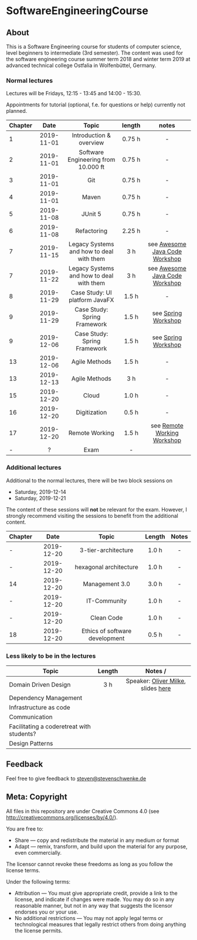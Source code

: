 # SoftwareEngineeringCourse

## About
This is a Software Engineering course for students of computer science, level beginners to intermediate (3rd semester). The content was used for the software engineering course summer term 2018 and winter term 2019 at advanced technical college Ostfalia in Wolfenbüttel, Germany.

### Normal lectures

Lectures will be Fridays, 12:15 - 13:45 and 14:00 - 15:30.

Appointments for tutorial (optional, f.e. for questions or help) currently not planned.

| Chapter | Date | Topic | length |notes|
|---|:---:|:---:|:---:|:---:|
|1|2019-11-01| Introduction & overview | 0.75 h |-|
|2|2019-11-01| Software Engineering from 10.000 ft| 0.75 h | -|
|3|2019-11-01| Git | 0.75  h | - |
|4|2019-11-01| Maven | 0.75  h | - |
|5|2019-11-08| JUnit 5 | 0.75  h | - |
|6|2019-11-08| Refactoring | 2.25 h | - |
|7|2019-11-15| Legacy Systems and how to deal with them | 3 h | see [Awesome Java Code Workshop](https://github.com/stevenschwenke/WritingAwesomeJavaCodeWorkshop)|
|7|2019-11-22| Legacy Systems and how to deal with them | 3 h | see [Awesome Java Code Workshop](https://github.com/stevenschwenke/WritingAwesomeJavaCodeWorkshop)|
|8|2019-11-29| Case Study: UI platform JavaFX | 1.5 h | - |
|9|2019-11-29| Case Study: Spring Framework | 1.5 h| see [Spring Workshop](https://github.com/stevenschwenke/SpringWorkshop)|
|9|2019-12-06| Case Study: Spring Framework | 1.5 h| see [Spring Workshop](https://github.com/stevenschwenke/SpringWorkshop)|
|13|2019-12-06| Agile Methods | 1.5 h |-|
|13|2019-12-13| Agile Methods | 3 h |-|
|15|2019-12-20| Cloud | 1.0 h |-|
|16|2019-12-20| Digitization | 0.5 h |-|
|17|2019-12-20| Remote Working |1.5 h|see [Remote Working Workshop](https://github.com/msg-DAVID-GmbH/RemoteWorking)|
|-| ? | Exam | - |  ||

### Additional lectures

Additional to the normal lectures, there will be two block sessions on

* Saturday, 2019-12-14
* Saturday, 2019-12-21

The content of these sessions will __not__ be relevant for the exam. However, I strongly recommend visiting the sessions to benefit from the additional content.

| Chapter | Date | Topic | Length |Notes|
|---|:---:|:---:|:---:|:---:|
|-|2019-12-20| 3-tier-architecture | 1.0 h |-|
|-|2019-12-20| hexagonal architecture | 1.0 h |-|
|14|2019-12-20| Management 3.0 | 3.0 h |-|
|-|2019-12-20| IT-Community | 1.0 h |-|
|-|2019-12-20| Clean Code | 1.0 h |-|
|18|2019-12-20| Ethics of software development | 0.5 h |  - |


### Less likely to be in the lectures
| Topic | Length | Notes /
|---|:---:|:---:|
| Domain Driven Design | 3 h | Speaker: [Oliver Milke](http://oliver-milke.de), slides [here](http://oliver-milke.de/files/slides/DomainDrivenDesign.pdf) |
| Dependency Management | |
| Infrastructure as code |  |
| Communication |  | 
| Facilitating a coderetreat with students? |  |
| Design Patterns |  | 

## Feedback
Feel free to give feedback to steven@stevenschwenke.de

## Meta: Copyright
All files in this repository are under Creative Commons 4.0 (see http://creativecommons.org/licenses/by/4.0/). 

You are free to:

- Share — copy and redistribute the material in any medium or format
- Adapt — remix, transform, and build upon the material for any purpose, even commercially.

The licensor cannot revoke these freedoms as long as you follow the license terms.

Under the following terms:

- Attribution — You must give appropriate credit, provide a link to the license, and indicate if changes were made. You may do so in any reasonable manner, but not in any way that suggests the licensor endorses you or your use.
- No additional restrictions — You may not apply legal terms or technological measures that legally restrict others from doing anything the license permits.
